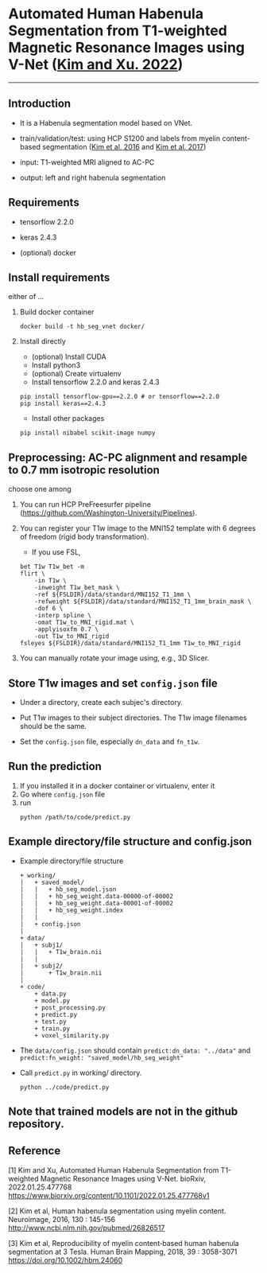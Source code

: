 # Automated Human Habenula Segmentation from T1-weighted Magnetic Resonance Images using V-Net ([Kim and Xu. 2022](#Kim2022))

---

## Introduction

* It is a Habenula segmentation model based on VNet.
* train/validation/test: using HCP S1200 and labels from myelin content-based segmentation ([Kim et al. 2016](#Kim2016) and [Kim et al. 2017](#Kim2018))

* input: T1-weighted MRI aligned to AC-PC
* output: left and right habenula segmentation

## Requirements

* tensorflow 2.2.0
* keras 2.4.3

* (optional) docker

## Install requirements

either of ...

1. Build docker container
    ```
    docker build -t hb_seg_vnet docker/
    ```

2. Install directly

    * (optional) Install CUDA
    * Install python3
    * (optional) Create virtualenv
    * Install tensorflow 2.2.0 and keras 2.4.3
    ```
    pip install tensorflow-gpu==2.2.0 # or tensorflow==2.2.0
    pip install keras==2.4.3
    ```
    * Install other packages
    ```
    pip install nibabel scikit-image numpy
    ```

## Preprocessing: AC-PC alignment and resample to 0.7 mm isotropic resolution

choose one among

1. You can run HCP PreFreesurfer pipeline (https://github.com/Washington-University/Pipelines).

2. You can register your T1w image to the MNI152 template with 6 degrees of freedom (rigid body transformation).

    * If you use FSL,
    ```
    bet T1w T1w_bet -m
    flirt \
        -in T1w \
        -inweight T1w_bet_mask \
        -ref ${FSLDIR}/data/standard/MNI152_T1_1mm \
        -refweight ${FSLDIR}/data/standard/MNI152_T1_1mm_brain_mask \
        -dof 6 \
        -interp spline \
        -omat T1w_to_MNI_rigid.mat \
        -applyisoxfm 0.7 \
        -out T1w_to_MNI_rigid
    fsleyes ${FSLDIR}/data/standard/MNI152_T1_1mm T1w_to_MNI_rigid
    ```

3. You can manually rotate your image using, e.g., 3D Slicer.

## Store T1w images and set `config.json` file

* Under a directory, create each subjec's directory.

* Put T1w images to their subject directories. The T1w image filenames should be the same.

* Set the `config.json` file, especially `dn_data` and `fn_t1w`.

## Run the prediction
1. If you installed it in a docker container or virtualenv, enter it
2. Go where `config.json` file
3. run 
    ```
    python /path/to/code/predict.py
    ```

## Example directory/file structure and config.json

* Example directory/file structure
    ```
    + working/
    |   + saved_model/
    |   |   + hb_seg_model.json
    |   |   + hb_seg_weight.data-00000-of-00002
    |   |   + hb_seg_weight.data-00001-of-00002
    |   |   + hb_seg_weight.index
    |   |
    |   + config.json
    |
    + data/
    |   + subj1/
    |   |   + T1w_brain.nii
    |   |
    |   + subj2/
    |       + T1w_brain.nii
    |
    + code/
        + data.py
        + model.py
        + post_processing.py
        + predict.py
        + test.py
        + train.py
        + voxel_similarity.py
    ```

* The `data/config.json` should contain `predict:dn_data: "../data"` and `predict:fn_weight: "saved_model/hb_seg_weight"`

* Call `predict.py` in working/ directory.

    ```
    python ../code/predict.py
    ```

## Note that trained models are not in the github repository.

## Reference
<an name=Kim2022>[1] Kim and Xu, Automated Human Habenula Segmentation from T1-weighted Magnetic Resonance Images using V-Net. bioRxiv, 2022.01.25.477768 https://www.biorxiv.org/content/10.1101/2022.01.25.477768v1

<a name=Kim2016>[2] Kim et al, Human habenula segmentation using myelin content. Neuroimage, 2016, 130 : 145-156 http://www.ncbi.nlm.nih.gov/pubmed/26826517

<a name=Kim2018>[3] Kim et al, Reproducibility of myelin content‐based human habenula segmentation at 3 Tesla. Human Brain Mapping, 2018, 39 : 3058-3071 https://doi.org/10.1002/hbm.24060

